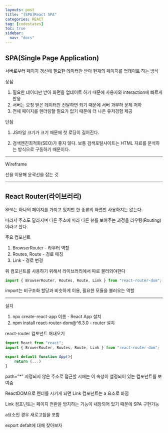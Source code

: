 ```yaml
---
layouts: post
title: "[SPA]React SPA"
categories: REACT
tag: [codestates]
toc: true
sidebar:
  nav: "docs"
---
```


## SPA(Single Page Application)

서버로부터 페이지 갱신에 필요한 데이터만 받아 현재의 페이지를 업데이트 하는 방식

장점

1. 필요한 데이터만 받아 화면을 업데이트 하기 때문에 사용자와 interaction에 빠르게 반응
2. 서버는 요청 받은 데이터만 전달하면 되기 때문에 서버 과부하 문제 저하
3. 전체 페이지를 렌더링할 필요가 없기 때문에 더 나은 유저경험 제공

단점

1. JS파일 크기가 크기 때문에 첫 로딩이 길어진다.

2. 검색엔진최적화(SEO)가 좋지 않다. 보통 검색포털사이트는 HTML 자료를 분석하는 방식으로 구동하기 때문이다.

---

Wireframe

선을 이용해 윤곽선을 잡는 것

---

## React Router(라이브러리)

SPA는 하나의 페이지를 가지고 있지만 한 종류의 화면만 사용하지는 않는다.

따라서 주소도 달라지며 다른 주소에 따라 다른 뷰를 보여주는 과정을 라우팅(Routing)이라고 한다.

주요 컴포넌트

1. BrowserRouter - 라우터 역할
2. Routes, Route - 경로 매칭
3. Link - 경로 변경

위 컴포넌트를 사용하기 위해서 라이브러리에서 따로 불러와야한다

```js
import { BrowserRouter, Routes, Route, Link } from "react-router-dom";
```

import는 비구조화 할당과 비슷하게 이용, 필요한 모듈을 불러오는 역할

---

설치

1. npx create-react-app 이름 - React App 설치
2. npm install react-router-dom@^6.3.0 - router 설치

react-router 컴포넌트 꺼내오기

```js
import React from "react";
import { BrowerRouter, Routes, Route, Link } from "react-router-dom";

export default function App(){
    return (...)
}
```

path=”\*” 지정되지 않은 주소로 접근할 시에는 이 속성이 설정되어 있는 컴포넌트를 보여줌

ReactDOM으로 렌더를 시키게 되면 Link 컴포넌트는 a 요소로 바뀜

Link 컴포넌트는 페이지 전환을 방지하는 기능이 내장되어 있기 때문에 SPA 구현가능

a요소인 경우 새로고침을 포함

export defalt에 대해 찾아보자
